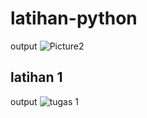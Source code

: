 # latihan-python

output
![Picture2](https://user-images.githubusercontent.com/92669810/138605948-2eeecb2e-359a-43e3-b150-c30cb3c032c8.png)

## latihan 1

output
![tugas 1](https://user-images.githubusercontent.com/92669810/138606308-8ddc0d7b-040a-436f-a43a-457d8629fad4.png)

